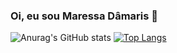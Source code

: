 ### Oi, eu sou Maressa Dâmaris 👋

<!--
**MaressaD/MaressaD** is a ✨ _special_ ✨ repository because its `README.md` (this file) appears on your GitHub profile.

Here are some ideas to get you started:

- 🔭 I’m currently working on ...
- 🌱 I’m currently learning ...
- 👯 I’m looking to collaborate on ...
- 🤔 I’m looking for help with ...
- 💬 Ask me about ...
- 📫 How to reach me: ...
- 😄 Pronouns: ...
- ⚡ Fun fact: ...
-->
![Anurag's GitHub stats](https://github-readme-stats.vercel.app/api?username=MaressaD&show_icons=true&theme=dracula)
[![Top Langs](https://github-readme-stats.vercel.app/api/top-langs/?username=MaressaD&layout=compact&theme=dracula)](https://github.com/MaressaD/github-readme-stats)
